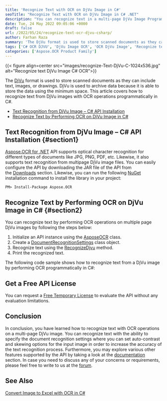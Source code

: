 ```yaml
---
title: 'Recognize Text with OCR on DjVu Image in C#'
seoTitle: "Recognize Text with OCR on DjVu Image in C# .NET"
description: "You can recognize text in a multi-page DjVu Image Programmatically in C# with OCR. OCR on DjVu image in .NET or .NET Core applications."
date: Tue, 24 May 2022 09:05:06 +0000
draft: false
url: /2022/05/24/recognize-text-ocr-djvu-csharp/
author: Farhan Raza
summary: 'The DjVu format is used to store scanned documents as they can include text, images, or drawings. It is used to archive data because this format is able to store the data using the minimum space. This article covers how to **recognize text from DjVu images with OCR operations programmatically in C#**.'
tags: ['C# OCR DJVU', 'DjVu Image OCR', 'OCR DjVu Image', 'Recognize text in DjVu Image']
categories: ['Aspose.OCR Product Family']
---
```




{{< figure align=center src="images/recognize-Text-DjVu-C-1024x536.jpg" alt="Recognize text DjVu Image C# OCR">}}


The [DjVu][1] format is used to store scanned documents as they can include text, images, or drawings. DjVu is used to archive data because it is able to store the data using the minimum space. This article covers how to recognize text from DjVu images with OCR operations programmatically in C#.

*   [Text Recognition from DjVu Image – C# API Installation][2]
*   [Recognize Text by Performing OCR on DjVu Image in C#][3]

## Text Recognition from DjVu Image – C# API Installation {#section1}

[Aspose.OCR for .NET][4] API supports optical character recognition for different types of documents like JPG, PNG, PDF, etc. Likewise, it also supports text recognition from multipage DjVu image files. You can easily configure the API by downloading the JAR file of the API from the [Downloads][5] section. Likewise, you can run the following [NuGet][6] installation command to install the library in your project:

```
PM> Install-Package Aspose.OCR
```

## Recognize Text by Performing OCR on DjVu Image in C# {#section2}

You can recognize text by performing OCR operations on multiple page DjVu images by following the steps below:

1.  Initialize an API instance using the [AsposeOCR][7] class.
2.  Create a [DocumentRecognitionSettings][8] class object.
3.  Recognize text using the [RecognizeDjvu][9] method.
4.  Print the recognized text.

The following code sample shows how to recognize text from a DjVu image by performing OCR programmatically in C#:



## Get a Free API License

You can request a [Free Temporary License][10] to evaluate the API without any evaluation limitations.

## Conclusion

In conclusion, you have learned how to recognize text with OCR operations on a multi-page DjVu image. You can recognize text with the ability to specify the document recognition settings where you can set auto-contrast and skewing options for the input image in order to increase the accuracy of the text recognition process. Furthermore, you may explore various other features supported by the API by taking a look at the [documentation][11] section. In case you need to discuss any of your concerns or requirements, please feel free to write to us at the [forum][12].

## See Also

[Convert Image to Excel with OCR in C#][13]




[1]: https://docs.fileformat.com/image/djvu/
[2]: #section1
[3]: #section2
[4]: https://products.aspose.com/ocr/net
[5]: https://downloads.aspose.com/ocr/net
[6]: https://www.nuget.org/packages/Aspose.OCR/
[7]: https://apireference.aspose.com/ocr/net/aspose.ocr/asposeocr
[8]: https://apireference.aspose.com/ocr/net/aspose.ocr/documentrecognitionsettings
[9]: https://apireference.aspose.com/ocr/net/aspose.ocr/asposeocr/recognizedjvu/
[10]: https://purchase.aspose.com/temporary-license
[11]: https://docs.aspose.com/ocr/net/
[12]: https://forum.aspose.com/c/ocr
[13]: https://blog.aspose.com/2022/01/26/image-to-excel-ocr-csharp/




